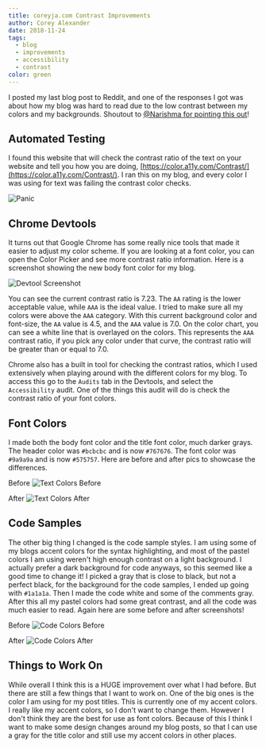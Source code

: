 ```yaml
---
title: coreyja.com Contrast Improvements
author: Corey Alexander
date: 2018-11-24
tags:
  - blog
  - improvements
  - accessibility
  - contrast
color: green
---
```


I posted my last blog post to Reddit, and one of the responses I got was about how my blog was hard to read due to the low contrast between my colors and my backgrounds. Shoutout to [@Narishma for pointing this out](https://www.reddit.com/r/rust/comments/9yek2s/using_rust_faster_devicon_file_preview_with_fzf/ea3xhpb/)!

## Automated Testing

I found this website that will check the contrast ratio of the text on your website and tell you how you are doing, [https://color.a11y.com/Contrast/](https://color.a11y.com/Contrast/). I ran this on my blog, and every color I was using for text was failing the contrast color checks.

![Panic](https://media.giphy.com/media/HUkOv6BNWc1HO/giphy.gif)

## Chrome Devtools

It turns out that Google Chrome has some really nice tools that made it easier to adjust my color scheme. If you are looking at a font color, you can open the Color Picker and see more contrast ratio information. Here is a screenshot showing the new body font color for my blog.

![Devtool Screenshot](/images/posts/coreyja-dot-com-contrast-improvements/devtools-screenshot.png)

You can see the current contrast ratio is 7.23. The `AA` rating is the lower acceptable value, while `AAA` is the ideal value. I tried to make sure all my colors were above the `AAA` category. With this current background color and font-size, the `AA` value is 4.5, and the `AAA` value is 7.0.
On the color chart, you can see a white line that is overlayed on the colors. This represents the `AAA` contrast ratio, if you pick any color under that curve, the contrast ratio will be greater than or equal to 7.0.

Chrome also has a built in tool for checking the contrast ratios, which I used extensively when playing around with the different colors for my blog. To access this go to the `Audits` tab in the Devtools, and select the `Accessibility` audit. One of the things this audit will do is check the contrast ratio of your font colors.

## Font Colors

I made both the body font color and the title font color, much darker grays. The header color was `#bcbcbc` and is now `#767676`. The font color was `#9a9a9a` and is now `#575757`. Here are before and after pics to showcase the differences.

Before
![Text Colors Before](/images/posts/coreyja-dot-com-contrast-improvements/text-colors-before.png)

After
![Text Colors After](/images/posts/coreyja-dot-com-contrast-improvements/text-colors-after.png)

## Code Samples

The other big thing I changed is the code sample styles. I am using some of my blogs accent colors for the syntax highlighting, and most of the pastel colors I am using weren't high enough contrast on a light background. I actually prefer a dark background for code anyways, so this seemed like a good time to change it! I picked a gray that is close to black, but not a perfect black, for the background for the code samples, I ended up going with `#1a1a1a`. Then I made the code white and some of the comments gray. After this all my pastel colors had some great contrast, and all the code was much easier to read. Again here are some before and after screenshots!

Before
![Code Colors Before](/images/posts/coreyja-dot-com-contrast-improvements/code-colors-before.png)

After
![Code Colors After](/images/posts/coreyja-dot-com-contrast-improvements/code-colors-after.png)

## Things to Work On

While overall I think this is a HUGE improvement over what I had before. But there are still a few things that I want to work on. One of the big ones is the color I am using for my post titles. This is currently one of my accent colors. I really like my accent colors, so I don't want to change them. However I don't think they are the best for use as font colors. Because of this I think I want to make some design changes around my blog posts, so that I can use a gray for the title color and still use my accent colors in other places.

